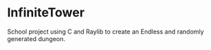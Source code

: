 # InfiniteTower
School project using C and Raylib to create an Endless and randomly generated dungeon.

